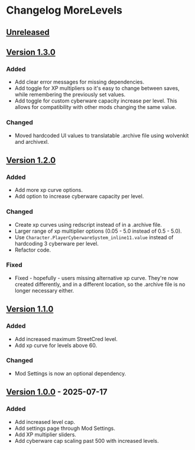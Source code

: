 # Changelog MoreLevels

## [Unreleased][unreleased]

## [Version 1.3.0][1.3.0]

### Added

- Add clear error messages for missing dependencies.
- Add toggle for XP multipliers so it's easy to change between saves, while remembering the previously set values.
- Add toggle for custom cyberware capacity increase per level. This allows for compatibility with other mods changing the same value.

### Changed

- Moved hardcoded UI values to translatable .archive file using wolvenkit and archivexl.

## [Version 1.2.0][1.2.0]

### Added

- Add more xp curve options.
- Add option to increase cyberware capacity per level.

### Changed

- Create xp curves using redscript instead of in a .archive file.
- Larger range of xp multiplier options (0.05 - 5.0 instead of 0.5 - 5.0).
- Use `Character.PlayerCyberwareSystem_inline11.value` instead of hardcoding 3 cyberware per level.
- Refactor code.

### Fixed

- Fixed - hopefully - users missing alternative xp curve. They're now created differently, and in a different location, so the .archive file is no longer necessary either. 

## [Version 1.1.0][1.1.0]

### Added

- Add increased maximum StreetCred level.
- Add xp curve for levels above 60.

### Changed

- Mod Settings is now an optional dependency.

## [Version 1.0.0][1.0.0] - 2025-07-17

### Added

- Add increased level cap.
- Add settings page through Mod Settings.
- Add XP multiplier sliders.
- Add cyberware cap scaling past 500 with increased levels.

[unreleased]: https://github.com/Dunc4nNT/cyberpunk-2077-modding/compare/morelevels-1.3.0...HEAD
[1.3.0]: https://github.com/Dunc4nNT/cyberpunk-2077-modding/compare/morelevels-1.2.0...morelevels-1.3.0
[1.2.0]: https://github.com/Dunc4nNT/cyberpunk-2077-modding/compare/morelevels-1.1.0...morelevels-1.2.0
[1.1.0]: https://github.com/Dunc4nNT/cyberpunk-2077-modding/compare/morelevels-1.0.0...morelevels-1.1.0
[1.0.0]: https://github.com/Dunc4nNT/cyberpunk-2077-modding/releases/tag/morelevels-1.0.0
